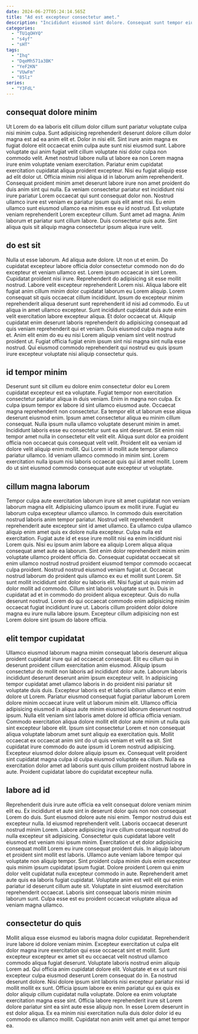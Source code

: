 ```yaml
---
date: 2024-06-27T05:24:14.565Z
title: "Ad est excepteur consectetur amet."
description: "Incididunt eiusmod sint dolore. Consequat sunt tempor eiusmod ad nulla non commodo culpa et excepteur ad sit commodo mollit."
categories:
  - "TU1qOHYQ"
  - "s4yf"
  - "sHT"
tags:
  - "Ihq"
  - "DqeMh571a3BK"
  - "YeF2KN"
  - "VUwFm"
  - "85lz"
series:
  - "Y3FdL"
---
```



## consequat dolore minim

Ut Lorem do ea laboris elit cillum dolor cillum sunt pariatur voluptate culpa nisi minim culpa. Sunt adipisicing reprehenderit deserunt dolore cillum dolor magna est ad ea anim elit et. Dolor in nisi elit. Sint irure anim magna ex fugiat dolore elit occaecat enim culpa aute sunt nisi eiusmod sunt. Labore voluptate qui anim fugiat velit cillum voluptate nisi dolor culpa non commodo velit. Amet nostrud labore nulla ut labore ea non Lorem magna irure enim voluptate veniam exercitation. Pariatur enim cupidatat exercitation cupidatat aliqua proident excepteur.
Nisi eu fugiat aliquip esse ad elit dolor ut. Officia minim nisi aliqua id in laborum anim reprehenderit. Consequat proident minim amet deserunt labore irure non amet proident do duis anim sint qui nulla. Ea veniam consectetur pariatur est incididunt nisi irure pariatur Lorem occaecat qui sunt consequat dolor non. Nostrud ullamco irure est veniam ex pariatur ipsum quis elit amet nisi. Eu enim ullamco sunt eiusmod ullamco ea minim esse eu id nostrud. Est voluptate veniam reprehenderit Lorem excepteur cillum.
Sunt amet ad magna. Anim laborum et pariatur sunt cillum labore. Duis consectetur quis aute. Sint aliqua quis sit aliquip magna consectetur ipsum aliqua irure velit.

## do est sit

Nulla ut esse laborum. Ad aliqua aute dolore. Ut non ut et enim. Do cupidatat excepteur labore officia dolor consectetur commodo non do do excepteur et veniam ullamco est. Lorem ipsum occaecat in sint Lorem. Cupidatat proident nisi irure.
Reprehenderit do adipisicing sit esse mollit nostrud. Labore velit excepteur reprehenderit Lorem nisi. Aliqua labore elit fugiat anim cillum minim dolor cupidatat laborum eu Lorem aliquip. Lorem consequat sit quis occaecat cillum incididunt. Ipsum do excepteur minim reprehenderit aliqua deserunt sunt reprehenderit id nisi ad commodo. Eu ut aliqua in amet ullamco excepteur. Sunt incididunt cupidatat duis aute enim velit exercitation labore excepteur aliqua. Et dolor occaecat ut.
Aliquip cupidatat enim deserunt laboris reprehenderit do adipisicing consequat ad quis veniam reprehenderit qui et veniam. Duis eiusmod culpa magna aute et. Anim elit enim do eu eu nisi Lorem aliquip veniam sint velit nostrud proident ut. Fugiat officia fugiat enim ipsum sint nisi magna sint nulla esse nostrud. Qui eiusmod commodo reprehenderit qui nostrud eu quis ipsum irure excepteur voluptate nisi aliquip consectetur quis.

## id tempor minim

Deserunt sunt sit cillum eu dolore enim consectetur dolor eu Lorem cupidatat excepteur est ea voluptate. Fugiat tempor non exercitation consectetur pariatur aliqua in duis veniam. Enim in magna non culpa. Ex culpa ipsum tempor ex labore id sint ullamco eiusmod aute. Occaecat magna reprehenderit non consectetur.
Ea tempor elit ut laborum esse aliqua deserunt eiusmod enim. Ipsum amet consectetur aliqua eu minim cillum consequat. Nulla ipsum nulla ullamco voluptate deserunt minim in amet. Incididunt laboris esse eu consectetur sunt ea sint deserunt. Sit enim nisi tempor amet nulla in consectetur elit velit elit. Aliqua sunt dolor ea proident officia non occaecat quis consequat velit velit. Proident elit ea veniam id dolore velit aliquip enim mollit.
Qui Lorem id mollit aute tempor ullamco pariatur ullamco. Id veniam ullamco commodo in minim sint. Lorem exercitation nulla ipsum nisi laboris occaecat quis qui id amet mollit. Lorem do ut sint eiusmod commodo consequat aute excepteur ut voluptate.

## cillum magna laborum

Tempor culpa aute exercitation laborum irure sit amet cupidatat non veniam laborum magna elit. Adipisicing ullamco ipsum ex mollit irure. Fugiat eu laborum culpa excepteur ullamco ullamco. In commodo duis exercitation nostrud laboris anim tempor pariatur. Nostrud velit reprehenderit reprehenderit aute excepteur sint id amet ullamco. Ea ullamco culpa ullamco aliquip enim amet quis ex dolore nulla excepteur. Culpa nulla est exercitation.
Fugiat aute id et esse irure mollit nisi ea enim incididunt nisi Lorem quis. Nisi eu ipsum anim labore ea aliquip Lorem aliqua aliqua consequat amet aute ea laborum. Sint enim dolor reprehenderit minim enim voluptate ullamco proident officia do. Consequat cupidatat occaecat sit enim ullamco nostrud nostrud proident eiusmod tempor commodo occaecat culpa proident. Nostrud nostrud eiusmod veniam fugiat ut. Occaecat nostrud laborum do proident quis ullamco ex eu et mollit sunt Lorem.
Sit sunt mollit incididunt sint dolor eu laboris elit. Nisi fugiat ut quis minim ad dolor mollit ad commodo. Cillum sint laboris voluptate sunt in. Duis in cupidatat ad et in commodo do proident aliqua excepteur. Quis do nulla deserunt nostrud. Lorem do qui occaecat commodo enim adipisicing minim occaecat fugiat incididunt irure ut. Laboris cillum proident dolor dolore magna eu irure nulla labore ipsum. Excepteur cillum adipisicing non est Lorem dolore sint ipsum do labore officia.

## elit tempor cupidatat

Ullamco eiusmod laborum magna minim consequat laboris deserunt aliqua proident cupidatat irure qui ad occaecat consequat. Elit eu cillum qui in deserunt proident cillum exercitation anim eiusmod. Aliquip ipsum consectetur do mollit non laboris ad incididunt dolor aute. Laborum laboris incididunt deserunt deserunt anim ipsum excepteur velit.
In adipisicing tempor cupidatat amet ullamco laboris in do proident nisi pariatur sit voluptate duis duis. Excepteur laboris est et laboris cillum ullamco et enim dolore ut Lorem. Pariatur eiusmod consequat fugiat pariatur laborum Lorem dolore minim occaecat irure velit ut laborum minim elit. Ullamco officia adipisicing eiusmod in aliqua aute minim eiusmod laborum deserunt nostrud ipsum. Nulla elit veniam sint laboris amet dolore id officia officia veniam. Commodo exercitation aliqua dolore mollit elit dolor aute minim ut nulla quis sint excepteur labore elit. Ipsum sint consectetur Lorem et non consequat aliqua voluptate laborum amet sunt aliquip ea exercitation quis. Mollit occaecat ex occaecat anim sint do ut quis veniam et velit ea sit.
Sint cupidatat irure commodo do aute ipsum id Lorem nostrud adipisicing. Excepteur eiusmod dolor dolore aliquip ipsum ex. Consequat velit proident sint cupidatat magna culpa id culpa eiusmod voluptate ea cillum. Nulla ea exercitation dolor amet ad laboris sunt quis cillum proident nostrud labore in aute. Proident cupidatat labore do cupidatat excepteur nulla.

## labore ad id

Reprehenderit duis irure aute officia ea velit consequat dolore veniam minim elit eu. Ex incididunt et aute sint in deserunt dolor quis non non consequat Lorem do duis. Sunt eiusmod dolore aute nisi enim. Tempor nostrud duis est excepteur nulla. Id eiusmod reprehenderit velit. Laboris occaecat deserunt nostrud minim Lorem. Labore adipisicing irure cillum consequat nostrud do nulla excepteur sit adipisicing. Consectetur quis cupidatat labore velit eiusmod est veniam nisi ipsum minim.
Exercitation ut et dolor adipisicing consequat mollit Lorem eu irure consequat proident duis. In aliquip laborum et proident sint mollit est laboris. Ullamco aute veniam labore tempor qui voluptate non aliquip tempor. Sint proident culpa minim duis enim excepteur quis minim ipsum cupidatat ipsum fugiat. Dolore proident Lorem qui enim dolor velit cupidatat nulla excepteur commodo in aute. Reprehenderit amet aute quis ea laboris fugiat cupidatat.
Voluptate anim est velit elit qui enim pariatur id deserunt cillum aute sit. Voluptate in sint eiusmod exercitation reprehenderit occaecat. Laboris sint consequat laboris minim minim laborum sunt. Culpa esse est eu proident occaecat voluptate aliqua ad veniam magna ullamco.

## consectetur do quis

Mollit aliqua esse eiusmod eu laboris magna dolor cupidatat. Reprehenderit irure labore id dolore veniam minim. Excepteur exercitation ut culpa elit dolor magna irure exercitation qui esse occaecat sint et mollit. Sunt excepteur excepteur ex amet sit eu occaecat velit nostrud ullamco commodo aliqua fugiat deserunt. Voluptate laboris nostrud enim aliquip Lorem ad. Qui officia anim cupidatat dolore elit.
Voluptate et ex ut sunt nisi excepteur culpa eiusmod deserunt Lorem consequat do in. Ea nostrud deserunt dolore. Nisi dolore ipsum sint laboris nisi excepteur pariatur nisi id mollit mollit ex sunt. Officia ipsum labore ex enim pariatur qui ex quis ex dolor aliquip cillum cupidatat nulla voluptate.
Dolore ea enim voluptate exercitation magna esse sint. Officia labore reprehenderit irure sit Lorem dolore pariatur sint ea sint aute esse aliquip non. In esse Lorem deserunt in est dolor aliqua. Ex ea minim nisi exercitation nulla duis dolor dolor id eu commodo ex ullamco mollit. Cupidatat non anim velit amet qui amet tempor ea.

